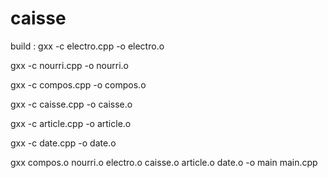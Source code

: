 # caisse
build :
gxx -c electro.cpp -o electro.o 

gxx -c nourri.cpp -o nourri.o 
 
gxx -c compos.cpp -o compos.o 
 
gxx -c caisse.cpp -o caisse.o 
 
gxx -c article.cpp -o article.o  
 
gxx -c date.cpp -o date.o 
 
gxx compos.o nourri.o electro.o caisse.o article.o date.o -o main main.cpp 
